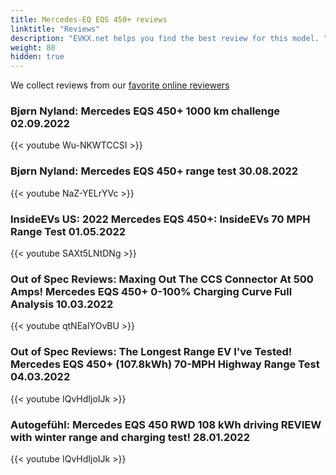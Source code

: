 ```yaml
---
title: Mercedes-EQ EQS 450+ reviews
linktitle: "Reviews"
description: "EVKX.net helps you find the best review for this model. "
weight: 80
hidden: true
---
```

<object type="image/svg+xml" data="../modelnavigation.svg"></object>
We collect reviews from our [favorite online reviewers](/guides/evreviewers/)

### Bjørn Nyland: Mercedes EQS 450+ 1000 km challenge 02.09.2022

{{< youtube Wu-NKWTCCSI >}}

### Bjørn Nyland: Mercedes EQS 450+ range test 30.08.2022

{{< youtube NaZ-YELrYVc >}}

### InsideEVs US: 2022 Mercedes EQS 450+: InsideEVs 70 MPH Range Test 01.05.2022

{{< youtube SAXt5LNtDNg >}}

### Out of Spec Reviews: Maxing Out The CCS Connector At 500 Amps! Mercedes EQS 450+ 0-100% Charging Curve Full Analysis 10.03.2022

{{< youtube qtNEaIYOvBU >}}

### Out of Spec Reviews: The Longest Range EV I've Tested! Mercedes EQS 450+ (107.8kWh) 70-MPH Highway Range Test 04.03.2022

{{< youtube IQvHdIjoIJk >}}

### Autogefühl: Mercedes EQS 450 RWD 108 kWh driving REVIEW with winter range and charging test! 28.01.2022

{{< youtube IQvHdIjoIJk >}}

